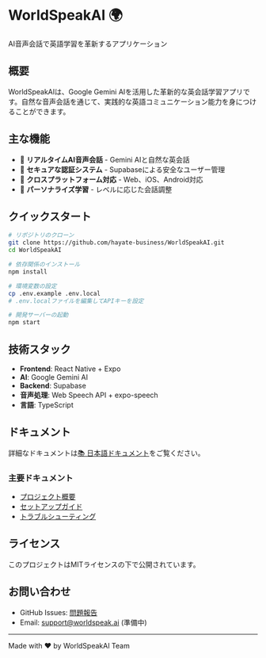 # WorldSpeakAI 🌍

AI音声会話で英語学習を革新するアプリケーション

## 概要

WorldSpeakAIは、Google Gemini AIを活用した革新的な英会話学習アプリです。自然な音声会話を通じて、実践的な英語コミュニケーション能力を身につけることができます。

## 主な機能

- 🎤 **リアルタイムAI音声会話** - Gemini AIと自然な英会話
- 🔐 **セキュアな認証システム** - Supabaseによる安全なユーザー管理
- 📱 **クロスプラットフォーム対応** - Web、iOS、Android対応
- 🎯 **パーソナライズ学習** - レベルに応じた会話調整

## クイックスタート

```bash
# リポジトリのクローン
git clone https://github.com/hayate-business/WorldSpeakAI.git
cd WorldSpeakAI

# 依存関係のインストール
npm install

# 環境変数の設定
cp .env.example .env.local
# .env.localファイルを編集してAPIキーを設定

# 開発サーバーの起動
npm start
```

## 技術スタック

- **Frontend**: React Native + Expo
- **AI**: Google Gemini AI
- **Backend**: Supabase
- **音声処理**: Web Speech API + expo-speech
- **言語**: TypeScript

## ドキュメント

詳細なドキュメントは[📚 日本語ドキュメント](./docs/ja/README.md)をご覧ください。

### 主要ドキュメント
- [プロジェクト概要](./docs/ja/01-overview.md)
- [セットアップガイド](./docs/ja/07-setup.md)
- [トラブルシューティング](./docs/ja/09-troubleshooting.md)

## ライセンス

このプロジェクトはMITライセンスの下で公開されています。

## お問い合わせ

- GitHub Issues: [問題報告](https://github.com/hayate-business/WorldSpeakAI/issues)
- Email: support@worldspeak.ai (準備中)

---

Made with ❤️ by WorldSpeakAI Team